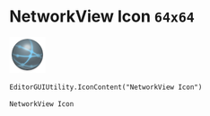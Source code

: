 # NetworkView Icon `64x64`
<img src="/img/NetworkView%20Icon.png" width=64 height=64>

``` CSharp
EditorGUIUtility.IconContent("NetworkView Icon")
```
```
NetworkView Icon
```
